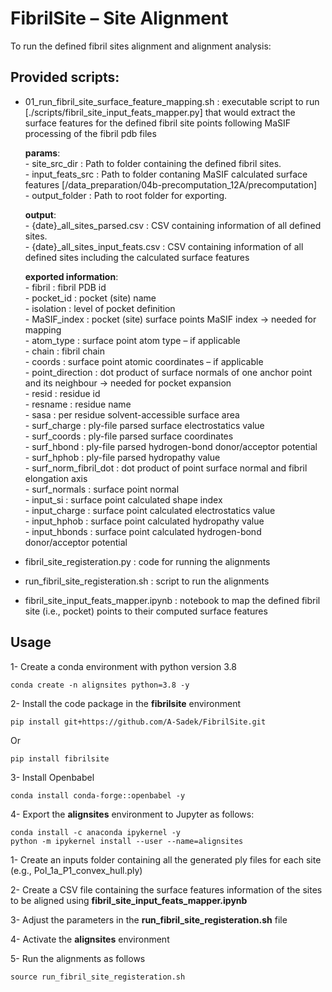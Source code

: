 # FibrilSite  – Site Alignment
To run the defined fibril sites alignment and alignment analysis:

## Provided scripts:
- 01_run_fibril_site_surface_feature_mapping.sh : 
    executable script to run [./scripts/fibril_site_input_feats_mapper.py] that would extract the surface features for the defined fibril site points following MaSIF processing of the fibril pdb files
    
    **params**: \
        - site_src_dir    : Path to folder containing the defined fibril sites. \
        - input_feats_src : Path to folder contaning MaSIF calculated surface features [/data_preparation/04b-precomputation_12A/precomputation] \
        - output_folder   : Path to root folder for exporting.

    **output**: \
        - {date}_all_sites_parsed.csv      : CSV containing information of all defined sites. \
        - {date}_all_sites_input_feats.csv : CSV containing information of all defined sites including the calculated surface features
    
    **exported information**: \
        - fibril               : fibril PDB id \
        - pocket_id            : pocket (site) name \
        - isolation            : level of pocket definition \
        - MaSIF_index          : pocket (site) surface points MaSIF index -> needed for mapping \
        - atom_type            : surface point atom type – if applicable \
        - chain                : fibril chain \
        - coords               : surface point atomic coordinates – if applicable \
        - point_direction      : dot product of surface normals of one anchor point and its neighbour -> needed for pocket expansion \
        - resid                : residue id \
        - resname              : residue name \
        - sasa                 : per residue solvent-accessible surface area \
        - surf_charge          : ply-file parsed surface electrostatics value \
        - surf_coords          : ply-file parsed surface coordinates \
        - surf_hbond           : ply-file parsed hydrogen-bond donor/acceptor potential \
        - surf_hphob           : ply-file parsed hydropathy value \
        - surf_norm_fibril_dot : dot product of point surface normal and fibril elongation axis \
        - surf_normals         : surface point normal \
        - input_si             : surface point calculated shape index \
        - input_charge         : surface point calculated electrostatics value \
        - input_hphob          : surface point calculated hydropathy value \
        - input_hbonds         : surface point calculated hydrogen-bond donor/acceptor potential 





 - fibril_site_registeration.py     : code for running the alignments
 - run_fibril_site_registeration.sh : script to run the alignments
 - fibril_site_input_feats_mapper.ipynb : notebook to map the defined fibril site (i.e., pocket) points to their computed surface features

## Usage
1- Create a conda environment with python version 3.8
    
    conda create -n alignsites python=3.8 -y

2- Install the code package in the **fibrilsite** environment 

    pip install git+https://github.com/A-Sadek/FibrilSite.git

Or

    pip install fibrilsite

3- Install Openbabel

    conda install conda-forge::openbabel -y
    
4- Export the **alignsites** environment to Jupyter as follows:

    conda install -c anaconda ipykernel -y
    python -m ipykernel install --user --name=alignsites
 



1- Create an inputs folder containing all the generated ply files for each site (e.g., Pol_1a_P1_convex_hull.ply)

2- Create a CSV file containing the surface features information of the sites to be aligned using **fibril_site_input_feats_mapper.ipynb**

3- Adjust the parameters in the **run_fibril_site_registeration.sh** file

4- Activate the **alignsites** environment

5- Run the alignments as follows 
    
    source run_fibril_site_registeration.sh


